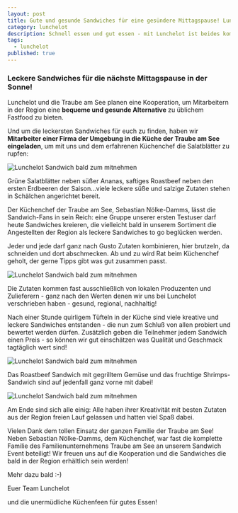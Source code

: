 ```yaml
---
layout: post
title: Gute und gesunde Sandwiches für eine gesündere Mittagspause! Lunchelot bringt sie euch bald!
category: lunchelot
description: Schnell essen und gut essen - mit Lunchelot ist beides kombinierbar.
tags:
  - lunchelot
published: true
---
```


### Leckere Sandwiches für die nächste Mittagspause in der Sonne! 

Lunchelot und die Traube am See planen eine Kooperation, um Mitarbeitern in der Region eine __bequeme und gesunde Alternative__ zu üblichem Fastfood zu bieten.  

Und um die leckersten Sandwiches für euch zu finden, haben wir __Mitarbeiter einer Firma der Umgebung in die Küche der Traube am See eingeladen__, um mit uns und dem erfahrenen Küchenchef die Salatblätter zu rupfen: 

<img src="{{site.baseurl}}assets/eventtraube/Traube_Sandwich-14.png" alt="Lunchelot Sandwich bald zum mitnehmen" />

<!-- more -->

Grüne Salatblätter neben süßer Ananas, saftiges Roastbeef neben den ersten Erdbeeren der Saison...viele leckere süße und salzige Zutaten stehen in Schälchen angerichtet bereit. 

Der Küchenchef der Traube am See, Sebastian Nölke-Damms, lässt die Sandwich-Fans in sein Reich: eine Gruppe unserer ersten Testuser darf heute Sandwiches kreieren, die vielleicht bald in unserem Sortiment die Angestellten der Region als leckere Sandwiches to go beglücken werden. 

Jeder und jede darf ganz nach Gusto Zutaten kombinieren, hier brutzeln, da schneiden und dort abschmecken. Ab und zu wird Rat beim Küchenchef geholt, der gerne Tipps gibt was gut zusammen passt. 

<img src="{{site.baseurl}}assets/eventtraube/Traube_Sandwich-11.png" alt="Lunchelot Sandwich bald zum mitnehmen" />

Die Zutaten kommen fast ausschließlich von lokalen Produzenten und Zulieferern - ganz nach den Werten denen wir uns bei Lunchelot verschrieben haben - gesund, regional, nachhaltig!

Nach einer Stunde quirligem Tüfteln in der Küche sind viele kreative und leckere Sandwiches entstanden - die nun zum Schluß von allen probiert und bewertet werden dürfen. Zusätzlich geben die Teilnehmer jedem Sandwich einen Preis - so können wir gut einschätzen was Qualität und Geschmack tagtäglich wert sind!

<img src="{{site.baseurl}}assets/eventtraube/Traube_Sandwich-17.png" alt="Lunchelot Sandwich bald zum mitnehmen" />

Das Roastbeef Sandwich mit gegrilltem Gemüse und das fruchtige Shrimps-Sandwich sind auf jedenfall ganz vorne mit dabei!

<img src="{{site.baseurl}}assets/eventtraube/Traube_Sandwich-15.png" alt="Lunchelot Sandwich bald zum mitnehmen" />

Am Ende sind sich alle einig: Alle haben ihrer Kreativität mit besten Zutaten aus der Region freien Lauf gelassen und hatten viel Spaß dabei. 

Vielen Dank dem tollen Einsatz der ganzen Familie der Traube am See! Neben Sebastian Nölke-Damms, dem Küchenchef, war fast die komplette Familie des Familienunternehmens Traube am See an unserem Sandwich Event beteiligt! Wir freuen uns auf die Kooperation und die Sandwiches die bald in der Region erhältlich sein werden!

Mehr dazu bald :-)

Euer Team Lunchelot

und die unermüdliche Küchenfeen für gutes Essen!



